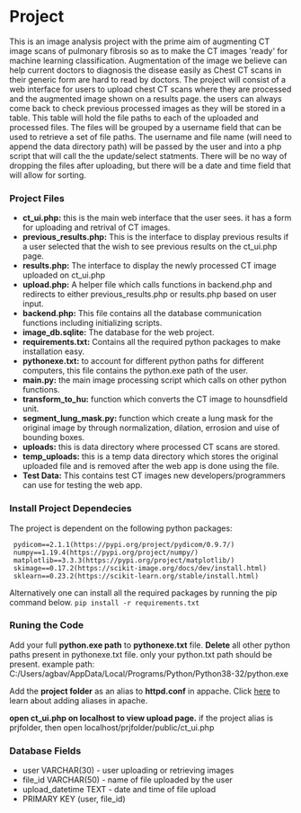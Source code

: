 # Project
This is an image analysis project with the prime aim of augmenting CT image scans of pulmonary fibrosis so as to make the CT images 'ready' for machine learning classification. Augmentation of the image we believe can help current doctors to diagnosis the disease easily as Chest CT scans in their generic form are hard to read by doctors. The project will consist of a web interface for users to upload chest CT scans where they are processed and the augmented image shown on a results page. the users can always come back to check previous processed images as they will be stored in a table. 
This table will hold the file paths to each of the uploaded and processed files. The files will be grouped by a username field that can be used to retrieve a set of file paths. The username and file name (will need to append the data directory path) will be passed by the user and into a php script that will call the the update/select statments. There will be no way of dropping the files after uploading, but there will be a date and time field that will allow for sorting.

### Project Files
- **ct_ui.php:** this is the main web interface that the user sees. it has a form for uploading and retrival of CT images. 
- **previous_results.php:** This is the interface to display previous results if a user selected that the wish to see previous results on the ct_ui.php page.
- **results.php:** The interface to display the newly processed CT image uploaded on ct_ui.php
- **upload.php:** A helper file which calls functions in backend.php and redirects to either previous_results.php or results.php based on user input.
- **backend.php:** This file contains all the database communication functions including initializing scripts. 
- **image_db.sqlite:** The database for the web project. 
- **requirements.txt:** Contains all the required python packages to make installation easy.
- **pythonexe.txt:** to account for different python paths for different computers, this file contains the python.exe path of the user.
- **main.py:** the main image processing script which calls on other python functions.
- **transform_to_hu:** function which converts the CT image to hounsdfield unit. 
- **segment_lung_mask.py:** function which create a lung mask for the original image by through normalization, dilation, errosion and uise of bounding boxes. 
- **uploads:** this is data directory where processed CT scans are stored.
- **temp_uploads:** this is a temp data directory which stores the original uploaded file and is removed after the web app is done using the file.
- **Test Data:** This contains test CT images new developers/programmers can use for testing the web app.

### Install Project Dependecies
The project is dependent on the following python packages:

```
 pydicom==2.1.1(https://pypi.org/project/pydicom/0.9.7/)
 numpy==1.19.4(https://pypi.org/project/numpy/)
 matplotlib==3.3.3(https://pypi.org/project/matplotlib/)
 skimage==0.17.2(https://scikit-image.org/docs/dev/install.html)
 sklearn==0.23.2(https://scikit-learn.org/stable/install.html)
```
Alternatively one can install all the required packages by running the pip command below.
`pip install -r requirements.txt`

### Runing the Code

Add your full **python.exe path** to **pythonexe.txt** file. **Delete** all other python paths present in pythonexe.txt file. only your python.txt path should be present. 
example path: C:/Users/agbav/AppData/Local/Programs/Python/Python38-32/python.exe

Add the **project folder** as an alias to **httpd.conf** in appache. Click [here](https://serverfault.com/questions/7323/httpd-conf-and-setting-up-an-alias) to learn about adding aliases in apache.

**open ct_ui.php on localhost to view upload page.** 
if the project alias is prjfolder, then open localhost/prjfolder/public/ct_ui.php

### Database Fields

- user VARCHAR(30) - user uploading or retrieving images
- file_id VARCHAR(50) - name of file uploaded by the user
- upload_datetime TEXT - date and time of file upload
- PRIMARY KEY (user, file_id)

